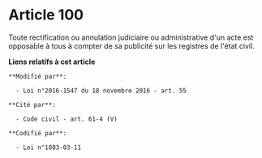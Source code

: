 # Article 100

Toute rectification ou annulation judiciaire ou administrative d'un acte est opposable à tous à compter de sa publicité sur
les registres de l'état civil.

**Liens relatifs à cet article**

	**Modifié par**:

	  - Loi n°2016-1547 du 18 novembre 2016 - art. 55

	**Cité par**:

	  - Code civil - art. 61-4 (V)

	**Codifié par**:

	  - Loi n°1803-03-11
